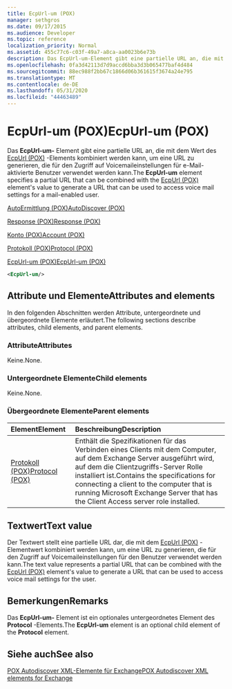 ```yaml
---
title: EcpUrl-um (POX)
manager: sethgros
ms.date: 09/17/2015
ms.audience: Developer
ms.topic: reference
localization_priority: Normal
ms.assetid: 455c77c6-c03f-49a7-a8ca-aa0023b6e73b
description: Das EcpUrl-um-Element gibt eine partielle URL an, die mit dem Wert des EcpUrl (POX)-Elements kombiniert werden kann, um eine URL zu generieren, die für den Zugriff auf Voicemaileinstellungen für e-Mail-aktivierte Benutzer verwendet werden kann.
ms.openlocfilehash: 0fa3d42113d7d9accd6bba3d3b065477baf4d484
ms.sourcegitcommit: 88ec988f2bb67c1866d06b361615f3674a24e795
ms.translationtype: MT
ms.contentlocale: de-DE
ms.lasthandoff: 05/31/2020
ms.locfileid: "44463489"
---
```

# <a name="ecpurl-um-pox"></a><span data-ttu-id="5183e-103">EcpUrl-um (POX)</span><span class="sxs-lookup"><span data-stu-id="5183e-103">EcpUrl-um (POX)</span></span>

<span data-ttu-id="5183e-104">Das **EcpUrl-um-** Element gibt eine partielle URL an, die mit dem Wert des [EcpUrl (POX)](ecpurl-pox.md) -Elements kombiniert werden kann, um eine URL zu generieren, die für den Zugriff auf Voicemaileinstellungen für e-Mail-aktivierte Benutzer verwendet werden kann.</span><span class="sxs-lookup"><span data-stu-id="5183e-104">The **EcpUrl-um** element specifies a partial URL that can be combined with the [EcpUrl (POX)](ecpurl-pox.md) element's value to generate a URL that can be used to access voice mail settings for a mail-enabled user.</span></span> 
  
[<span data-ttu-id="5183e-105">AutoErmittlung (POX)</span><span class="sxs-lookup"><span data-stu-id="5183e-105">AutoDiscover (POX)</span></span>](autodiscover-pox.md)
  
[<span data-ttu-id="5183e-106">Response (POX)</span><span class="sxs-lookup"><span data-stu-id="5183e-106">Response (POX)</span></span>](response-pox.md)
  
[<span data-ttu-id="5183e-107">Konto (POX)</span><span class="sxs-lookup"><span data-stu-id="5183e-107">Account (POX)</span></span>](account-pox.md)
  
[<span data-ttu-id="5183e-108">Protokoll (POX)</span><span class="sxs-lookup"><span data-stu-id="5183e-108">Protocol (POX)</span></span>](protocol-pox.md)
  
[<span data-ttu-id="5183e-109">EcpUrl-um (POX)</span><span class="sxs-lookup"><span data-stu-id="5183e-109">EcpUrl-um (POX)</span></span>](ecpurl-um-pox.md)
  
```XML
<EcpUrl-um/>
```

## <a name="attributes-and-elements"></a><span data-ttu-id="5183e-110">Attribute und Elemente</span><span class="sxs-lookup"><span data-stu-id="5183e-110">Attributes and elements</span></span>

<span data-ttu-id="5183e-111">In den folgenden Abschnitten werden Attribute, untergeordnete und übergeordnete Elemente erläutert.</span><span class="sxs-lookup"><span data-stu-id="5183e-111">The following sections describe attributes, child elements, and parent elements.</span></span>
  
### <a name="attributes"></a><span data-ttu-id="5183e-112">Attribute</span><span class="sxs-lookup"><span data-stu-id="5183e-112">Attributes</span></span>

<span data-ttu-id="5183e-113">Keine.</span><span class="sxs-lookup"><span data-stu-id="5183e-113">None.</span></span>
  
### <a name="child-elements"></a><span data-ttu-id="5183e-114">Untergeordnete Elemente</span><span class="sxs-lookup"><span data-stu-id="5183e-114">Child elements</span></span>

<span data-ttu-id="5183e-115">Keine.</span><span class="sxs-lookup"><span data-stu-id="5183e-115">None.</span></span>
  
### <a name="parent-elements"></a><span data-ttu-id="5183e-116">Übergeordnete Elemente</span><span class="sxs-lookup"><span data-stu-id="5183e-116">Parent elements</span></span>

|<span data-ttu-id="5183e-117">**Element**</span><span class="sxs-lookup"><span data-stu-id="5183e-117">**Element**</span></span>|<span data-ttu-id="5183e-118">**Beschreibung**</span><span class="sxs-lookup"><span data-stu-id="5183e-118">**Description**</span></span>|
|:-----|:-----|
|[<span data-ttu-id="5183e-119">Protokoll (POX)</span><span class="sxs-lookup"><span data-stu-id="5183e-119">Protocol (POX)</span></span>](protocol-pox.md) <br/> |<span data-ttu-id="5183e-120">Enthält die Spezifikationen für das Verbinden eines Clients mit dem Computer, auf dem Exchange Server ausgeführt wird, auf dem die Clientzugriffs-Server Rolle installiert ist.</span><span class="sxs-lookup"><span data-stu-id="5183e-120">Contains the specifications for connecting a client to the computer that is running Microsoft Exchange Server that has the Client Access server role installed.</span></span>  <br/> |
   
## <a name="text-value"></a><span data-ttu-id="5183e-121">Textwert</span><span class="sxs-lookup"><span data-stu-id="5183e-121">Text value</span></span>

<span data-ttu-id="5183e-122">Der Textwert stellt eine partielle URL dar, die mit dem [EcpUrl (POX)](ecpurl-pox.md) -Elementwert kombiniert werden kann, um eine URL zu generieren, die für den Zugriff auf Voicemaileinstellungen für den Benutzer verwendet werden kann.</span><span class="sxs-lookup"><span data-stu-id="5183e-122">The text value represents a partial URL that can be combined with the [EcpUrl (POX)](ecpurl-pox.md) element's value to generate a URL that can be used to access voice mail settings for the user.</span></span> 
  
## <a name="remarks"></a><span data-ttu-id="5183e-123">Bemerkungen</span><span class="sxs-lookup"><span data-stu-id="5183e-123">Remarks</span></span>

<span data-ttu-id="5183e-124">Das **EcpUrl-um-** Element ist ein optionales untergeordnetes Element des **Protocol** -Elements.</span><span class="sxs-lookup"><span data-stu-id="5183e-124">The **EcpUrl-um** element is an optional child element of the **Protocol** element.</span></span> 
  
## <a name="see-also"></a><span data-ttu-id="5183e-125">Siehe auch</span><span class="sxs-lookup"><span data-stu-id="5183e-125">See also</span></span>



[<span data-ttu-id="5183e-126">POX Autodiscover XML-Elemente für Exchange</span><span class="sxs-lookup"><span data-stu-id="5183e-126">POX Autodiscover XML elements for Exchange</span></span>](pox-autodiscover-xml-elements-for-exchange.md)

